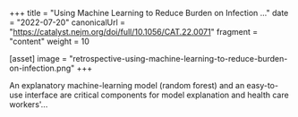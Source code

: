 +++
title = "Using Machine Learning to Reduce Burden on Infection ..."
date = "2022-07-20"
canonicalUrl = "https://catalyst.nejm.org/doi/full/10.1056/CAT.22.0071"
fragment = "content"
weight = 10

[asset]
    image = "retrospective-using-machine-learning-to-reduce-burden-on-infection.png"
+++

An explanatory machine-learning model (random forest) and an easy-to-use 
interface are critical components for model explanation and health care 
workers'...
